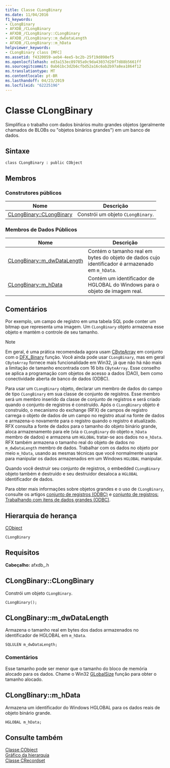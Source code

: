 ```yaml
---
title: Classe CLongBinary
ms.date: 11/04/2016
f1_keywords:
- CLongBinary
- AFXDB_/CLongBinary
- AFXDB_/CLongBinary::CLongBinary
- AFXDB_/CLongBinary::m_dwDataLength
- AFXDB_/CLongBinary::m_hData
helpviewer_keywords:
- CLongBinary class [MFC]
ms.assetid: f4320059-aeb4-4ee5-bc2b-25f19d898ef5
ms.openlocfilehash: ed3a153ec89785a9c9da43037d20f7d88b5661ff
ms.sourcegitcommit: 0ab61bc3d2b6cfbd52a16c6ab2b97a8ea1864f12
ms.translationtype: MT
ms.contentlocale: pt-BR
ms.lasthandoff: 04/23/2019
ms.locfileid: "62225196"
---
```

# <a name="clongbinary-class"></a>Classe CLongBinary

Simplifica o trabalho com dados binários muito grandes objetos (geralmente chamados de BLOBs ou "objetos binários grandes") em um banco de dados.

## <a name="syntax"></a>Sintaxe

```
class CLongBinary : public CObject
```

## <a name="members"></a>Membros

### <a name="public-constructors"></a>Construtores públicos

|Nome|Descrição|
|----------|-----------------|
|[CLongBinary::CLongBinary](#clongbinary)|Constrói um objeto `CLongBinary`.|

### <a name="public-data-members"></a>Membros de Dados Públicos

|Nome|Descrição|
|----------|-----------------|
|[CLongBinary::m_dwDataLength](#m_dwdatalength)|Contém o tamanho real em bytes do objeto de dados cujo identificador é armazenado em `m_hData`.|
|[CLongBinary::m_hData](#m_hdata)|Contém um identificador de HGLOBAL do Windows para o objeto de imagem real.|

## <a name="remarks"></a>Comentários

Por exemplo, um campo de registro em uma tabela SQL pode conter um bitmap que representa uma imagem. Um `CLongBinary` objeto armazena esse objeto e mantém o controle de seu tamanho.

> [!NOTE]
>  Em geral, é uma prática recomendada agora usam [CByteArray](../../mfc/reference/cbytearray-class.md) em conjunto com o [DFX_Binary](record-field-exchange-functions.md#dfx_binary) função. Você ainda pode usar `CLongBinary`, mas em geral `CByteArray` fornece mais funcionalidade em Win32, já que não há não mais a limitação de tamanho encontrada com 16 bits `CByteArray`. Esse conselho se aplica a programação com objetos de acesso a dados (DAO), bem como conectividade aberta de banco de dados (ODBC).

Para usar um `CLongBinary` objeto, declarar um membro de dados do campo de tipo `CLongBinary` em sua classe de conjunto de registros. Esse membro será um membro inserido da classe de conjunto de registros e será criado quando o conjunto de registros é construído. Após o `CLongBinary` objeto é construído, o mecanismo do exchange (RFX) de campos de registro carrega o objeto de dados de um campo no registro atual na fonte de dados e armazena-o novamente para o registro quando o registro é atualizado. RFX consulta a fonte de dados para o tamanho do objeto binário grande, aloca armazenamento para ele (via o `CLongBinary` do objeto `m_hData` membro de dados) e armazena um `HGLOBAL` tratar-se aos dados no `m_hData`. RFX também armazena o tamanho real do objeto de dados no `m_dwDataLength` membro de dados. Trabalhar com os dados no objeto por meio `m_hData`, usando as mesmas técnicas que você normalmente usaria para manipular os dados armazenados em um Windows `HGLOBAL` manipular.

Quando você destruir seu conjunto de registros, o embedded `CLongBinary` objeto também é destruído e seu destruidor desaloca a `HGLOBAL` identificador de dados.

Para obter mais informações sobre objetos grandes e o uso de `CLongBinary`, consulte os artigos [conjunto de registros (ODBC)](../../data/odbc/recordset-odbc.md) e [conjunto de registros: Trabalhando com itens de dados grandes (ODBC)](../../data/odbc/recordset-working-with-large-data-items-odbc.md).

## <a name="inheritance-hierarchy"></a>Hierarquia de herança

[CObject](../../mfc/reference/cobject-class.md)

`CLongBinary`

## <a name="requirements"></a>Requisitos

**Cabeçalho:** afxdb_.h

##  <a name="clongbinary"></a>  CLongBinary::CLongBinary

Constrói um objeto `CLongBinary`.

```
CLongBinary();
```

##  <a name="m_dwdatalength"></a>  CLongBinary::m_dwDataLength

Armazena o tamanho real em bytes dos dados armazenados no identificador de HGLOBAL em `m_hData`.

```
SQLULEN m_dwDataLength;
```

### <a name="remarks"></a>Comentários

Esse tamanho pode ser menor que o tamanho do bloco de memória alocado para os dados. Chame o Win32 [GLobalSize](/windows/desktop/api/winbase/nf-winbase-globalsize) função para obter o tamanho alocado.

##  <a name="m_hdata"></a>  CLongBinary::m_hData

Armazena um identificador do Windows HGLOBAL para os dados reais de objeto binário grande.

```
HGLOBAL m_hData;
```

## <a name="see-also"></a>Consulte também

[Classe CObject](../../mfc/reference/cobject-class.md)<br/>
[Gráfico da hierarquia](../../mfc/hierarchy-chart.md)<br/>
[Classe CRecordset](../../mfc/reference/crecordset-class.md)
